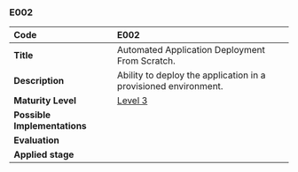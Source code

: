 ### E002

| **Code**           | **E002** |
| :--                | :--      |
| **Title**          | Automated Application Deployment From Scratch. |
| **Description**    | Ability to deploy the application in a provisioned environment. |
| **Maturity Level** | [Level 3](/LEVELS.html#level-3) |
| **Possible Implementations** | |
| **Evaluation**     | |
| **Applied stage**  | |
